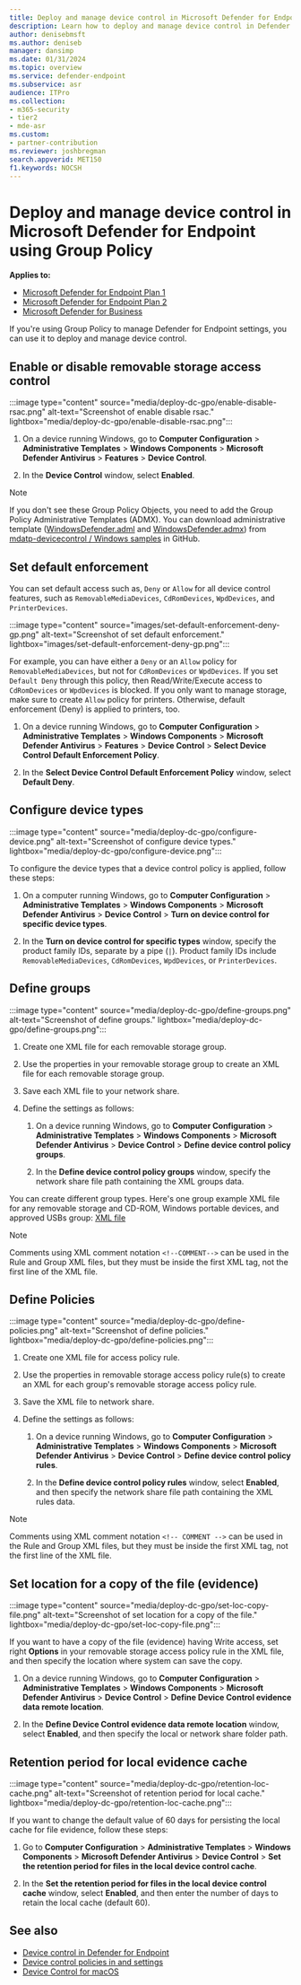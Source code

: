```yaml
---
title: Deploy and manage device control in Microsoft Defender for Endpoint with Group Policy           
description: Learn how to deploy and manage device control in Defender for Endpoint using Group Policy
author: denisebmsft
ms.author: deniseb
manager: dansimp 
ms.date: 01/31/2024
ms.topic: overview
ms.service: defender-endpoint
ms.subservice: asr
audience: ITPro
ms.collection: 
- m365-security
- tier2
- mde-asr
ms.custom: 
- partner-contribution
ms.reviewer: joshbregman
search.appverid: MET150
f1.keywords: NOCSH 
---
```


# Deploy and manage device control in Microsoft Defender for Endpoint using Group Policy

**Applies to:**

- [Microsoft Defender for Endpoint Plan 1](https://go.microsoft.com/fwlink/p/?linkid=2154037)
- [Microsoft Defender for Endpoint Plan 2](https://go.microsoft.com/fwlink/p/?linkid=2154037)
- [Microsoft Defender for Business](/microsoft-365/security/defender-business)

If you're using Group Policy to manage Defender for Endpoint settings, you can use it to deploy and manage device control.

## Enable or disable removable storage access control

:::image type="content" source="media/deploy-dc-gpo/enable-disable-rsac.png" alt-text="Screenshot of enable disable rsac." lightbox="media/deploy-dc-gpo/enable-disable-rsac.png":::

1. On a device running Windows, go to **Computer Configuration** \> **Administrative Templates** \> **Windows Components** \> **Microsoft Defender Antivirus** \> **Features** \> **Device Control**.

2. In the **Device Control** window, select **Enabled**.

> [!NOTE]
> If you don't see these Group Policy Objects, you need to add the Group Policy Administrative Templates (ADMX). You can download administrative template ([WindowsDefender.adml](https://github.com/microsoft/mdatp-devicecontrol/blob/main/windows/WindowsDefender.adml) and [WindowsDefender.admx](https://github.com/microsoft/mdatp-devicecontrol/blob/main/windows/WindowsDefender.admx)) from [mdatp-devicecontrol / Windows samples](https://github.com/microsoft/mdatp-devicecontrol/tree/main/windows) in GitHub.

## Set default enforcement

You can set default access such as, `Deny` or `Allow` for all device control features, such as `RemovableMediaDevices`, `CdRomDevices`, `WpdDevices`, and `PrinterDevices`.

:::image type="content" source="images/set-default-enforcement-deny-gp.png" alt-text="Screenshot of set default enforcement." lightbox="images/set-default-enforcement-deny-gp.png":::

For example, you can have either a `Deny` or an `Allow` policy for `RemovableMediaDevices`, but not for `CdRomDevices` or `WpdDevices`. If you set `Default Deny` through this policy, then Read/Write/Execute access to `CdRomDevices` or `WpdDevices` is blocked. If you only want to manage storage, make sure to create `Allow` policy for printers. Otherwise, default enforcement (Deny) is applied to printers, too.

1. On a device running Windows, go to **Computer Configuration** \> **Administrative Templates** \> **Windows Components** \> **Microsoft Defender Antivirus** \> **Features** \> **Device Control** \> **Select Device Control Default Enforcement Policy**.

2. In the **Select Device Control Default Enforcement Policy** window, select **Default Deny**.

## Configure device types

:::image type="content" source="media/deploy-dc-gpo/configure-device.png" alt-text="Screenshot of configure device types." lightbox="media/deploy-dc-gpo/configure-device.png":::

To configure the device types that a device control policy is applied, follow these steps:

1. On a computer running Windows, go to **Computer Configuration** \> **Administrative Templates** \> **Windows Components** \> **Microsoft Defender Antivirus** \> **Device Control** \> **Turn on device control for specific device types**.

2. In the **Turn on device control for specific types** window, specify the product family IDs, separate by a pipe (`|`). Product family IDs include `RemovableMediaDevices`, `CdRomDevices`, `WpdDevices`, or `PrinterDevices`.

## Define groups

:::image type="content" source="media/deploy-dc-gpo/define-groups.png" alt-text="Screenshot of define groups." lightbox="media/deploy-dc-gpo/define-groups.png":::

1. Create one XML file for each removable storage group. 

2. Use the properties in your removable storage group to create an XML file for each removable storage group. 

3. Save each XML file to your network share.

4. Define the settings as follows:

   1. On a device running Windows, go to **Computer Configuration** \> **Administrative Templates** \> **Windows Components** \> **Microsoft Defender Antivirus** \> **Device Control** \> **Define device control policy groups**.

   2. In the **Define device control policy groups** window, specify the network share file path containing the XML groups data.

You can create different group types. Here's one group example XML file for any removable storage and CD-ROM, Windows portable devices, and approved USBs group: [XML file](https://github.com/microsoft/mdatp-devicecontrol/blob/main/windows/device/Group%20Policy/Scenario%202%20GPO%20Removable%20Storage%20Group.xml)

> [!NOTE]
> Comments using XML comment notation `<!--COMMENT-->` can be used in the Rule and Group XML files, but they must be inside the first XML tag, not the first line of the XML file.

## Define Policies

:::image type="content" source="media/deploy-dc-gpo/define-policies.png" alt-text="Screenshot of define policies." lightbox="media/deploy-dc-gpo/define-policies.png":::


1. Create one XML file for access policy rule.

2. Use the properties in removable storage access policy rule(s) to create an XML for each group's removable storage access policy rule. 

3. Save the XML file to network share.

4. Define the settings as follows:

   1. On a device running Windows, go to **Computer Configuration** \> **Administrative Templates** \> **Windows Components** \> **Microsoft Defender Antivirus** \> **Device Control** \> **Define device control policy rules**.

   2. In the **Define device control policy rules** window, select **Enabled**, and then specify the network share file path containing the XML rules data.

> [!NOTE]
> Comments using XML comment notation `<!-- COMMENT -->` can be used in the Rule and Group XML files, but they must be inside the first XML tag, not the first line of the XML file.

## Set location for a copy of the file (evidence)

:::image type="content" source="media/deploy-dc-gpo/set-loc-copy-file.png" alt-text="Screenshot of set location for a copy of the file." lightbox="media/deploy-dc-gpo/set-loc-copy-file.png":::

If you want to have a copy of the file (evidence) having Write access, set right **Options** in your removable storage access policy rule in the XML file, and then specify the location where system can save the copy.

1. On a device running Windows, go to **Computer Configuration** \> **Administrative Templates** \> **Windows Components** \> **Microsoft Defender Antivirus** \> **Device Control** \> **Define Device Control evidence data remote location**.

2. In the **Define Device Control evidence data remote location** window, select **Enabled**, and then specify the local or network share folder path.

## Retention period for local evidence cache

:::image type="content" source="media/deploy-dc-gpo/retention-loc-cache.png" alt-text="Screenshot of retention period for local cache." lightbox="media/deploy-dc-gpo/retention-loc-cache.png":::

If you want to change the default value of 60 days for persisting the local cache for file evidence, follow these steps:

1. Go to **Computer Configuration** \> **Administrative Templates** \> **Windows Components** \> **Microsoft Defender Antivirus** \> **Device Control** \> **Set the retention period for files in the local device control cache**.

2. In the **Set the retention period for files in the local device control cache** window, select  **Enabled**, and then enter the number of days to retain the local cache (default 60).

## See also

- [Device control in Defender for Endpoint](device-control-overview.md)
- [Device control policies in and settings](device-control-policies.md)
- [Device Control for macOS](mac-device-control-overview.md)